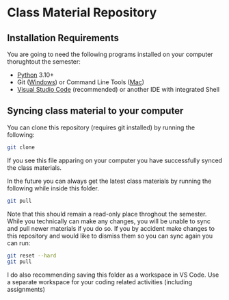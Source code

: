 # Class Material Repository

## Installation Requirements
You are going to need the following programs installed on your computer thorughtout the semester:
- [Python](https://www.python.org/downloads/) 3.10+
- Git ([Windows](https://git-scm.com/download/windows)) or Command Line Tools ([Mac](https://git-scm.com/download/mac))
- [Visual Studio Code](https://code.visualstudio.com/download) (recommended) or another IDE with integrated Shell

## Syncing class material to your computer
You can clone this repository (requires git installed) by running the following:
```bash
git clone
```

If you see this file apparing on your computer you have successfully synced the class materials.

In the future you can always get the latest class materials by running the following while inside this folder.

```bash
git pull
```

Note that this should remain a read-only place throghout the semester. While you technically can make any changes, you will be unable to sync and pull newer materials if you do so. If you by accident make changes to this repository and would like to dismiss them so you can sync again you can run:

```bash
git reset --hard
git pull
```

I do also recommending saving this folder as a workspace in VS Code.
Use a separate workspace for your coding related activities (including assignments)

